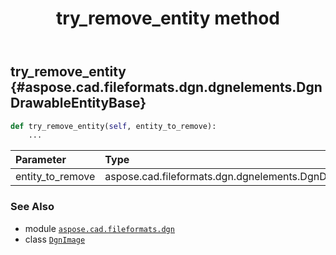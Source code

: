 ﻿---
title: try_remove_entity method
second_title: Aspose.CAD for Python via .NET API References
description: 
type: docs
weight: 90
url: /python-net/aspose.cad.fileformats.dgn/dgnimage/try_remove_entity/
is_root: false
---

## try_remove_entity {#aspose.cad.fileformats.dgn.dgnelements.DgnDrawableEntityBase}





```python
def try_remove_entity(self, entity_to_remove):
    ...
```


| Parameter | Type | Description |
| :- | :- | :- |
| entity_to_remove | aspose.cad.fileformats.dgn.dgnelements.DgnDrawableEntityBase |  |



### See Also
* module [`aspose.cad.fileformats.dgn`](../../)
* class [`DgnImage`](/cad/python-net/aspose.cad.fileformats.dgn/dgnimage)
